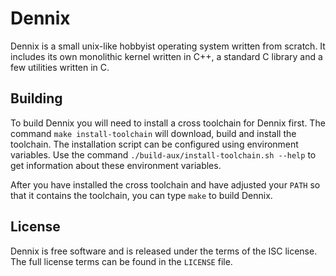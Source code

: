 # Dennix

Dennix is a small unix-like hobbyist operating system written from scratch.
It includes its own monolithic kernel written in C++, a standard C library and
a few utilities written in C.

## Building

To build Dennix you will need to install a cross toolchain for Dennix first.
The command `make install-toolchain` will download, build and install the
toolchain. The installation script can be configured using environment
variables. Use the command `./build-aux/install-toolchain.sh --help` to get
information about these environment variables.

After you have installed the cross toolchain and have adjusted your `PATH` so
that it contains the toolchain, you can type `make` to build Dennix.

## License

Dennix is free software and is released under the terms of the ISC license. The
full license terms can be found in the `LICENSE` file.
